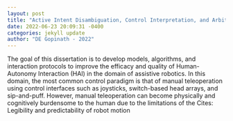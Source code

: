 ```yaml
--- 
layout: post 
title: "Active Intent Disambiguation, Control Interpretation, and Arbitration for Assistive Robotics" 
date: 2022-06-23 20:09:31 -0400 
categories: jekyll update 
author: "DE Gopinath - 2022" 
--- 
```

The goal of this dissertation is to develop models, algorithms, and interaction protocols to improve the efficacy and quality of Human-Autonomy Interaction (HAI) in the domain of assistive robotics. In this domain, the most common control paradigm is that of manual teleoperation using control interfaces such as joysticks, switch-based head arrays, and sip-and-puff. However, manual teleoperation can become physically and cognitively burdensome to the human due to the limitations of the Cites: Legibility and predictability of robot motion
